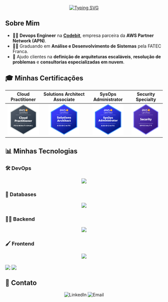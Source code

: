 <link rel="stylesheet" type='text/css' href="https://cdn.jsdelivr.net/gh/devicons/devicon@latest/devicon.min.css" />

<p align="center">
  <a href="https://git.io/typing-svg">
    <img src="https://readme-typing-svg.demolab.com?font=Fira+Code&weight=500&size=40&pause=1000&color=00a600&center=true&width=850&height=100&lines=Ol%C3%A1%2C+eu+sou+o+Jo%C3%A3o+Victor!;Obrigado+pela+visita!+%3A%29" alt="Typing SVG" />
  </a>
</p>

## Sobre Mim

- 👨‍💻 **Devops Engineer** na **[Codebit](https://www.codebit.com.br/)**, empresa parceira da **AWS Partner Network (APN)**.
- 👨‍🎓 Graduando em **Análise e Desenvolvimento de Sistemas** pela FATEC Franca.
- 💬 Ajudo clientes na **definição de arquiteturas escaláveis**, **resolução de problemas** e **consultorias especializadas em nuvem**.


## 🎓 Minhas Certificações

| Cloud Practitioner                                      | Solutions Architect Associate                            |  SysOps Administrator                                |  Security Specialty                                  |
| :-----------------------------------------------------: | :----------------------------------------------------: | :-------------------------------------------------: | :----------------------------------------------------: |
| <img src="./AWS-CLF.png" style="height:100px; width:100px" /><br/>  | <img src="./AWS-SAA.png" style="height:100px; width:100px" /><br/> | <img src="./AWS-SOA.png" style="height:100px; width:100px" /><br/> |  <img src="./AWS-SCS.png" style="height:100px; width:100px" /><br/>  |

## 📊 Minhas Tecnologias

### 🛠️ DevOps
<p align="center">
  <img src="https://skillicons.dev/icons?i=aws,docker,kubernetes,terraform,jenkins,githubactions,bash,linux,nginx" />
</p>

### 💾 Databases
<p align="center">
  <img src="https://skillicons.dev/icons?i=mysql,postgresql,mongodb,sqlite" />
</p>

### 👨‍💻 Backend
<p align="center">
  <img src="https://skillicons.dev/icons?i=nodejs,nestjs,typescript,python,java" />
</p>

### 🖌️ Frontend
<p align="center">
  <img src="https://skillicons.dev/icons?i=nextjs,react,html,css,javascript,tailwind,bootstrap"/>
</p>

<div align="center>
  <a href="https://github.com/anuraghazra/github-readme-stats">
    <img height=200 align="center" src="https://github-readme-stats.vercel.app/api?username=JoaoVictorCRP&theme=tokyonight" />
  </a>
  
  <a href="https://github.com/anuraghazra/convoychat">
    <img height=200 align="center" src="https://github-readme-stats.vercel.app/api/top-langs?username=JoaoVictorCRP&layout=donut&langs_count=5&size_weight=0.5&count_weight=0.5&exclude_repo=estrutura-de-dados-alexandre&hide=CMake,C%2B%2B,HTML,CSS&theme=tokyonight" />
  </a>
</div>

## 📢 Contato

<p align="center">
  <a href="https://www.linkedin.com/in/jo%C3%A3o-victor-carrijo-pereira-651074266/" style="text-decoration: none;">
    <img alt="LinkedIn" title="Se conecte comigo no linkedin" src="https://custom-icon-badges.demolab.com/badge/LinkedIn-blue?style=for-the-badge&logo=linkedin_icon-5&logoColor=white" style="height: 30px;"/></a>
  
  <a href="mailto:joao@carrijo.dev.br" style="text-decoration: none;">
    <img alt="Email" title="Me mande um e-mail" src="https://custom-icon-badges.demolab.com/badge/Email-white.svg?style=for-the-badge&logo=mail&logoColor=black&logoSource=feather" style="height: 30px;"/></a>
</p>
